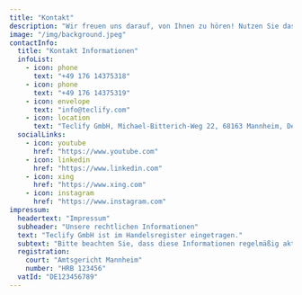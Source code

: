 ```yaml
---
title: "Kontakt"
description: "Wir freuen uns darauf, von Ihnen zu hören! Nutzen Sie das untenstehende Formular oder unsere Kontaktinformationen, um uns zu erreichen."
image: "/img/background.jpeg"
contactInfo:
  title: "Kontakt Informationen"
  infoList:
    - icon: phone
      text: "+49 176 14375318"
    - icon: phone
      text: "+49 176 14375319"
    - icon: envelope
      text: "info@teclify.com"
    - icon: location
      text: "Teclify GmbH, Michael-Bitterich-Weg 22, 68163 Mannheim, Deutschland"
  socialLinks:
    - icon: youtube
      href: "https://www.youtube.com"
    - icon: linkedin
      href: "https://www.linkedin.com"
    - icon: xing
      href: "https://www.xing.com"
    - icon: instagram
      href: "https://www.instagram.com"
impressum:
  headertext: "Impressum"
  subheader: "Unsere rechtlichen Informationen"
  text: "Teclify GmbH ist im Handelsregister eingetragen."
  subtext: "Bitte beachten Sie, dass diese Informationen regelmäßig aktualisiert werden."
  registration:
    court: "Amtsgericht Mannheim"
    number: "HRB 123456"
  vatId: "DE123456789"
---
```


